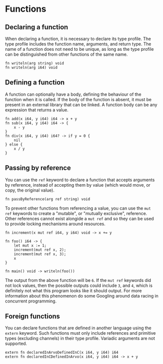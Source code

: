 # Functions

## Declaring a function

When declaring a function, it is necessary to declare its type profile. The type profile includes the function name, arguments, and return type. The name of a function does not need to be unique, as long as the type profile can be distinguished from other functions of the same name.

```arvo
fn writeln(arg string) void
fn writeln(arg i64) void
```

## Defining a function

A function can optionally have a body, defining the behaviour of the function when it is called. If the body of the function is absent, it must be present in an external library that can be linked. A function body can be any expression that returns a value.

```arvo
fn add(x i64, y i64) i64 -> x + y
fn sub(x i64, y i64) i64 -> {
    x - y
}
fn div(x i64, y i64) i64? -> if y = 0 {
    nil
} else {
    x / y
}
```

## Passing by reference

You can use the `ref` keyword to declare a function that accepts arguments by reference, instead of accepting them by value (which would move, or copy, the original value).

```arvo
fn passByReference(arg ref string) void
```

To prevent other functions from referencing a value, you can use the `mut ref` keywords to create a "*mut*able", or "*mut*ually exclusive", reference. Other references cannot exist alongide a `mut ref` and so they can be used to provide locking mechanisms around resources.

```arvo
fn increment(x mut ref i64, y i64) void -> x += y

fn foo() i64 -> {
    let mut x := 1;
    increment(mut ref x, 2);
    increment(mut ref x, 3);
    x
}

fn main() void -> writeln(foo())
```

The output from the above function will be `6`. If the `mut ref` keywords did not lock values, then the possible outputs could include `3`, and `4`, which is definitely not what this program looks like it should output. For more information about this phenomenon do some Googling around data racing in concurrent programming.

## Foreign functions

You can declare functions that are defined in another language using the `extern` keyword. Such functions must only include references and primitive types (excluding channels) in their type profile. Variadic arguments are not supported.

```arvo
extern fn declaredInArvoDefinedInC(x i64, y i64) i64
extern fn declaredInCDefinedInArvo(x i64, y i64) i64 -> x + y
```